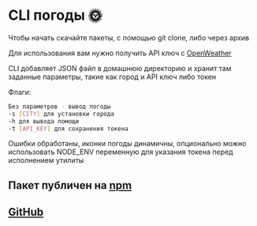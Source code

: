 # CLI погоды 🌞

Чтобы начать скачайте пакеты, с помощью git clone, либо через архив

Для использования вам нужно получить API ключ с [OpenWeather](https://openweathermap.org/)

CLI добавляет JSON файл в домашнюю директорию и хранит там заданные параметры, такие как город и API ключ либо токен

Флаги: 
```sh
Без параметров - вывод погоды
-s [CITY] для установки города
-h для вывода помощи
-t [API_KEY] для сохранения токена
```

Ошибки обработаны, иконки погоды динамичны, опционально можно использовать NODE_ENV переменную для указания токена перед исполнением утилиты


## Пакет публичен на [npm](https://www.npmjs.com/package/weather-cli-kozh-0)
## [GitHub](https://github.com/kozh-0)